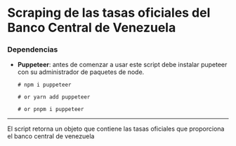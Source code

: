 # Scraping de las tasas oficiales del Banco Central de Venezuela

### Dependencias
 - **Puppeteer**: antes de comenzar a usar este script debe instalar pupeteer con su administrador de paquetes de node.


    `# npm i puppeteer`

    `# or yarn add puppeteer`

    `# or pnpm i puppeteer`

----
El script retorna un objeto que contiene las tasas oficiales que proporciona el banco central de venezuela
